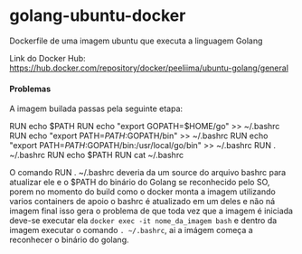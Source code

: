 # golang-ubuntu-docker
Dockerfile de uma imagem ubuntu que executa a linguagem Golang

Link do Docker Hub: https://hub.docker.com/repository/docker/peeliima/ubuntu-golang/general

#### Problemas

A imagem builada passas pela seguinte etapa: 

RUN echo $PATH
RUN echo "export GOPATH=$HOME/go" >> ~/.bashrc
RUN echo "export PATH=$PATH:$GOPATH/bin" >> ~/.bashrc
RUN echo "export PATH=$PATH:$GOPATH/bin:/usr/local/go/bin" >> ~/.bashrc
RUN . ~/.bashrc
RUN echo $PATH
RUN cat ~/.bashrc

O comando RUN . ~/.bashrc deveria da um source do arquivo bashrc para atualizar ele e o $PATH do binário do Golang se reconhecido pelo SO,
porem no momento do build como o docker monta a imagem utilizando varios containers de apoio o bashrc é atualizado em um deles e não ná imagem final
isso gera o problema de que toda vez que a imagem é iniciada deve-se executar ela `docker exec -it nome_da_imagem bash` e dentro da imagem executar o comando
`. ~/.bashrc`, ai a imágem começa a reconhecer o binário do golang.